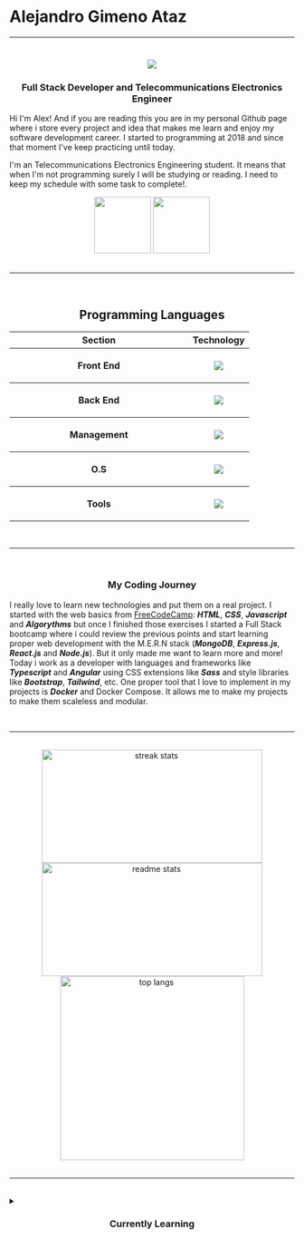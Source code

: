 # Alejandro Gimeno Ataz
---
<h1 align="center">
    <img src="https://readme-typing-svg.herokuapp.com/?font=Righteous&size=35&center=true&vCenter=true&width=500&height=70&duration=4000&lines=Hi+There!+👋;+I'm+Alex!+👋;+Welcome+To+My+Profile!" />
</h1>

<h3 align="center">Full Stack Developer and Telecommunications Electronics Engineer</h3>

<p>
Hi I'm Alex! 
And if you are reading this you are in my personal Github page where i store every project and idea that makes me learn and enjoy my software development career. I started to programming at 2018 and since that moment I've keep practicing until today.

I'm an Telecommunications Electronics Engineering student. It means that when I'm not programming surely I will be studying or reading. I need to keep my schedule with some task to complete!.
</p>

<div align="center">
<a title="Come to my Linkedin's page!" href="https://github.com/AlexGA93"><img width=100 src="https://skillicons.dev/icons?i=github" /></a>
<a title="Come to my Linkedin's page!" href="https://www.linkedin.com/in/alejandro-gimeno-ataz-3741a013b/"><img width=100 src="https://skillicons.dev/icons?i=linkedin" /></a>
</div>

</br>
<hr />
</br>
<h2 align='center'>Programming Languages</h2>
<div align='center'>
	<table>
		<tr>
			<th align=center width=300>Section</th>
			<th align=center>Technology</th>
		</tr>
		<tr>
			<th align=center><p>Front End</p></th>
			<th><img src="https://skillicons.dev/icons?i=html,css,javascript,typescript,angular,react,redux,bootstrap,materialui,tailwind,sass"/></th>
		</tr>
		<tr>
			<th align=center><p>Back End</p></th>
			<th><img src="https://skillicons.dev/icons?i=nodejs,express,mongodb,nest"/></th>
		</tr>
		<tr>
			<th align=center><p>Management</p></th>
			<th><img src="https://skillicons.dev/icons?i=npm,yarn,docker,git"/></th>
		</tr>
		<tr>
			<th align=center><p>O.S</p></th>
			<th><img src="https://skillicons.dev/icons?i=windows,linux,arch"/></th>
		</tr>
		<tr>
			<th align=center><p>Tools</p></th>
			<th><img src="https://skillicons.dev/icons?i=vscode,postman"/></th>
		</tr>
	</table>
</div>

<br />
<hr />
<br />
<h3 align=center> My Coding Journey</h3>

<p>
 
I really love to learn new technologies and put them on a real project. I started with the web basics from [FreeCodeCamp](https://www.freecodecamp.org/): <strong><i>HTML</i></strong>, <strong><i>CSS</i></strong>, <strong><i>Javascript</i></strong> and <strong><i>Algorythms</i></strong> but once I finished those exercises I started a Full Stack bootcamp where i could review the previous points and start learning proper web development with the M.E.R.N stack (<strong><i>MongoDB</i></strong>, <strong><i>Express.js</i></strong>, <strong><i>React.js</i></strong> and <strong><i>Node.js</i></strong>). 
But it only made me want to learn more and more! Today i work as a developer with languages and frameworks like <strong><i>Typescript</i></strong> and <strong><i>Angular</i></strong> using CSS extensions like <strong><i>Sass</i></strong> and style libraries like <strong><i>Bootstrap</i></strong>, <strong><i>Tailwind</i></strong>, etc. One proper tool that I love to implement in my projects is <strong><i>Docker</i></strong> and Docker Compose. It allows me to make my projects to make them scaleless and modular. 
</p>


<br />
<hr />
<br />
<div align=center>
	<img 
		width=390 
		height=200 
		src="https://github-readme-streak-stats.herokuapp.com/?user=AlexGA93&theme=react&hide_border=true" alt="streak stats"/>
	<br/>
	<img width=390 height=200 src="https://github-readme-stats.vercel.app/api?username=AlexGA93&theme=react&show_icons=true&hide_border=true&count_private=true" alt="readme stats" />
	<br/>
	<img  width=325 align="center" 
		src="https://github-readme-stats.vercel.app/api/top-langs/?username=AlexGA93&theme=react&show_icons=true&hide_border=true&layout=compact" alt="top langs" />
	
</div>
<br />
<hr />
<br />
<details>
	<summary>
		<h3 align="center">
			Currently Learning
		</h3>
	</summary>
 
I really love to learn new technologies and put them on a real project. I started with the web basics from [FreeCodeCamp](https://www.freecodecamp.org/): <strong><i>HTML</i></strong>, <strong><i>CSS</i></strong>, <strong><i>Javascript</i></strong> and <strong><i>Algorythms</i></strong> but once I finished those exercises I started a Full Stack bootcamp where i could review the previous points and start learning proper web development with the M.E.R.N stack (<strong><i>MongoDB</i></strong>, <strong><i>Express.js</i></strong>, <strong><i>React.js</i></strong> and <strong><i>Node.js</i></strong>). 
But it only made me want to learn more and more! Today i work as a developer with languages and frameworks like <strong><i>Typescript</i></strong> and <strong><i>Angular</i></strong> using CSS extensions like <strong><i>Sass</i></strong> and style libraries like <strong><i>Bootstrap</i></strong>, <strong><i>Tailwind</i></strong>, etc. One proper tool that I love to implement in my projects is <strong><i>Docker</i></strong> and Docker Compose. It allows me to make my projects to make them scaleless and modular. 

</details>

